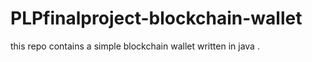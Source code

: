 # PLPfinalproject-blockchain-wallet
this repo contains a simple blockchain wallet written in java . 
